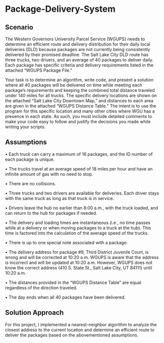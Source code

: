 # Package-Delivery-System
## Scenario 
<p>
  
The Western Governors University Parcel Service (WGUPS) needs to determine an efficient route and delivery distribution for their daily local deliveries (DLD) because packages are not currently being consistently delivered by their promised deadline. The Salt Lake City DLD route has three trucks, two drivers, and an average of 40 packages to deliver daily. Each package has specific criteria and delivery requirements listed in the attached “WGUPS Package File.”

 

Your task is to determine an algorithm, write code, and present a solution where all 40 packages will be delivered on time while meeting each package’s requirements and keeping the combined total distance traveled under 140 miles for all trucks. The specific delivery locations are shown on the attached “Salt Lake City Downtown Map,” and distances to each area are given in the attached “WGUPS Distance Table.” The intent is to use the program for this specific location and many other cities where WGU has a presence in each state. As such, you must include detailed comments to make your code easy to follow and justify the decisions you made while writing your scripts.
</p>

## Assumptions
•  Each truck can carry a maximum of 16 packages, and the ID number of each package is unique.

•  The trucks travel at an average speed of 18 miles per hour and have an infinite amount of gas with no need to stop.

•  There are no collisions.

•  Three trucks and two drivers are available for deliveries. Each driver stays with the same truck as long as that truck is in service.

•  Drivers leave the hub no earlier than 8:00 a.m., with the truck loaded, and can return to the hub for packages if needed.

•  The delivery and loading times are instantaneous (i.e., no time passes while at a delivery or when moving packages to a truck at the hub). This time is factored into the calculation of the average speed of the trucks.

•  There is up to one special note associated with a package.

•  The delivery address for package #9, Third District Juvenile Court, is wrong and will be corrected at 10:20 a.m. WGUPS is aware that the address is incorrect and will be updated at 10:20 a.m. However, WGUPS does not know the correct address (410 S. State St., Salt Lake City, UT 84111) until 10:20 a.m.

•  The distances provided in the “WGUPS Distance Table” are equal regardless of the direction traveled.

•  The day ends when all 40 packages have been delivered.
## Solution Approach
<p>
  For this project, I implemented a nearest-neighbor algorithm to analyze the closest address to the current location and determine an efficient route to deliver the packages based on the abovementioned assumptions.    
</p>
